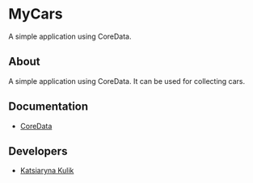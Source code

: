 # MyCars
A simple application using CoreData.
## About
A simple application using CoreData. It can be used for collecting cars.
## Documentation
- [CoreData](https://developer.apple.com/documentation/coredata/)
## Developers
- [Katsiaryna Kulik](https://www.linkedin.com/in/katsiaryna-kulik-4298b4259/)


